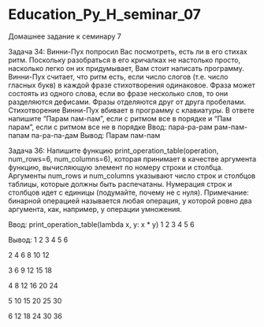 # Education_Py_H_seminar_07
Домашнее задание к семинару 7


Задача 34: 
  Винни-Пух попросил Вас посмотреть, есть ли в его стихах ритм. Поскольку
разобраться в его кричалках не настолько просто, насколько легко он их придумывает, Вам
стоит написать программу. Винни-Пух считает, что ритм есть, если число слогов (т.е. число
гласных букв) в каждой фразе стихотворения одинаковое. Фраза может состоять из одного
слова, если во фразе несколько слов, то они разделяются дефисами. Фразы отделяются друг
от друга пробелами. Стихотворение Винни-Пух вбивает в программу с клавиатуры. В ответе
напишите “Парам пам-пам”, если с ритмом все в порядке и “Пам парам”, если с ритмом все не
в порядке
Ввод:   пара-ра-рам рам-пам-папам па-ра-па-дам 
Вывод:  Парам пам-пам


Задача 36: 
  Напишите функцию print_operation_table(operation, num_rows=6, num_columns=6),
которая принимает в качестве аргумента функцию, вычисляющую элемент по номеру строки и
столбца. Аргументы num_rows и num_columns указывают число строк и столбцов таблицы,
которые должны быть распечатаны. Нумерация строк и столбцов идет с единицы (подумайте,
почему не с нуля). Примечание: бинарной операцией называется любая операция, у которой
ровно два аргумента, как, например, у операции умножения.
  
  Ввод: 
print_operation_table(lambda x, y: x * y) 1 2 3 4 5 6
 
  Вывод:
 1  2  3  4  5  6
 
 2  4  6  8 10 12 
 
 3  6  9 12 15 18
 
 4  8 12 16 20 24
 
 5 10 15 20 25 30
 
 6 12 18 24 30 36 
